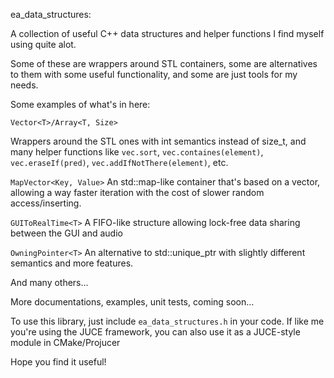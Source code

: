 ea_data_structures:

A collection of useful C++ data structures and helper functions I find myself using quite alot.

Some of these are wrappers around STL containers, some are alternatives to them with some useful functionality, and some are just tools for my needs.

Some examples of what's in here:

``Vector<T>/Array<T, Size>``

Wrappers around the STL ones with int semantics instead of size_t, and many helper functions like `vec.sort`, `vec.containes(element)`, `vec.eraseIf(pred)`, `vec.addIfNotThere(element)`, etc.

``MapVector<Key, Value>``
An std::map-like container that's based on a vector, allowing a way faster iteration with the cost of slower random access/inserting.

``GUIToRealTime<T>``
A FIFO-like structure allowing lock-free data sharing between the GUI and audio

``OwningPointer<T>``
An alternative to std::unique_ptr with slightly different semantics and more features.

And many others...

More documentations, examples, unit tests, coming soon...

To use this library, just include ``ea_data_structures.h`` in your code.
If like me you're using the JUCE framework, you can also use it as a JUCE-style module in CMake/Projucer

Hope you find it useful!